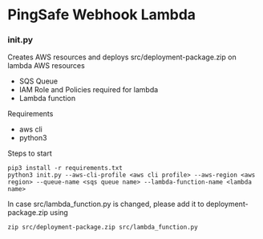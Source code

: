 # PingSafe Webhook Lambda

### init.py
Creates AWS resources and deploys src/deployment-package.zip on lambda
AWS resources
- SQS Queue
- IAM Role and Policies required for lambda
- Lambda function 

Requirements
- aws cli
- python3

Steps to start
```shell
pip3 install -r requirements.txt
python3 init.py --aws-cli-profile <aws cli profile> --aws-region <aws region> --queue-name <sqs queue name> --lambda-function-name <lambda name>
```

In case src/lambda_function.py is changed, please add it to deployment-package.zip using
```shell
zip src/deployment-package.zip src/lambda_function.py
```